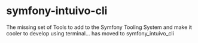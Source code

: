 # symfony-intuivo-cli
The missing set of Tools to add to the Symfony Tooling System and make it cooler to develop using terminal... has moved to symfony_intuivo_cli 
